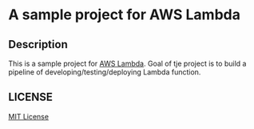 # A sample project for AWS Lambda

## Description

This is a sample project for [AWS Lambda](http://aws.amazon.com/lambda/). Goal of tje project is to build a pipeline of developing/testing/deploying Lambda function.

##  LICENSE

[MIT License](LICENSE)
